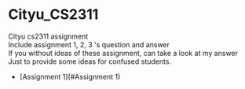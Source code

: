 # Cityu_CS2311  
Cityu cs2311 assignment  
Include assignment 1, 2, 3 's question and answer  
If you without ideas of these assignment, can take a look at my answer  
Just to provide some ideas for confused students.  
- [Assignment 1](#Assignment 1)
